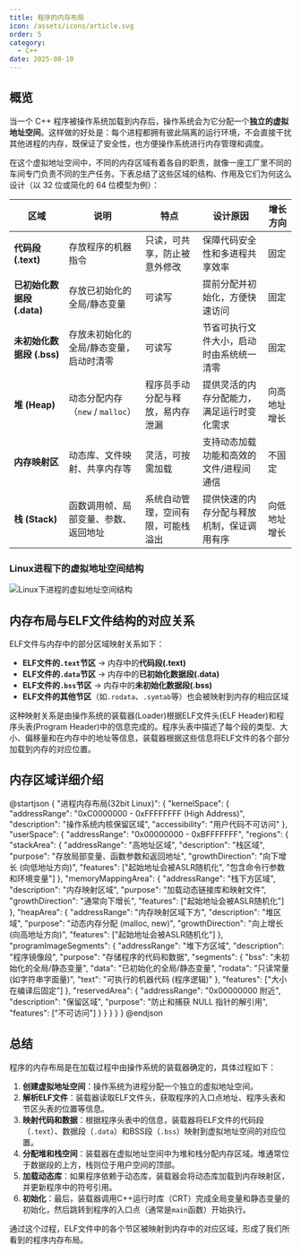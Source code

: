 ```yaml
---
title: 程序的内存布局
icon: /assets/icons/article.svg
order: 5
category:
  - C++
date: 2025-08-10
---
```


## 概览

当一个 C++ 程序被操作系统加载到内存后，操作系统会为它分配一个**独立的虚拟地址空间**。这样做的好处是：每个进程都拥有彼此隔离的运行环境，不会直接干扰其他进程的内存，既保证了安全性，也方便操作系统进行内存管理和调度。

在这个虚拟地址空间中，不同的内存区域有着各自的职责，就像一座工厂里不同的车间专门负责不同的生产任务。下表总结了这些区域的结构、作用及它们为何这么设计（以 32 位或简化的 64 位模型为例）：

| 区域                       | 说明                                    | 特点                               | 设计原因                                   | 增长方向     |
| -------------------------- | --------------------------------------- | ---------------------------------- | ------------------------------------------ | ------------ |
| **代码段 (.text)**         | 存放程序的机器指令                      | 只读，可共享，防止被意外修改       | 保障代码安全性和多进程共享效率             | 固定         |
| **已初始化数据段 (.data)** | 存放已初始化的全局/静态变量             | 可读写                             | 提前分配并初始化，方便快速访问             | 固定         |
| **未初始化数据段 (.bss)**  | 存放未初始化的全局/静态变量，启动时清零 | 可读写                             | 节省可执行文件大小，启动时由系统统一清零   | 固定         |
| **堆 (Heap)**              | 动态分配内存（`new` / `malloc`）        | 程序员手动分配与释放，易内存泄漏   | 提供灵活的内存分配能力，满足运行时变化需求 | 向高地址增长 |
| **内存映射区**             | 动态库、文件映射、共享内存等            | 灵活，可按需加载                   | 支持动态加载功能和高效的文件/进程间通信    | 不固定       |
| **栈 (Stack)**             | 函数调用帧、局部变量、参数、返回地址    | 系统自动管理，空间有限，可能栈溢出 | 提供快速的内存分配与释放机制，保证调用有序 | 向低地址增长 |

### Linux进程下的虚拟地址空间结构

![Linux下进程的虚拟地址空间结构](./resource/linux_vm.png)

## 内存布局与ELF文件结构的对应关系

ELF文件与内存中的部分区域映射关系如下：

- **ELF文件的`.text`节区** → 内存中的**代码段(.text)**
- **ELF文件的`.data`节区** → 内存中的**已初始化数据段(.data)**
- **ELF文件的`.bss`节区** → 内存中的**未初始化数据段(.bss)**
- **ELF文件的其他节区**（如`.rodata`、`.symtab`等）也会被映射到内存的相应区域

这种映射关系是由操作系统的装载器(Loader)根据ELF文件头(ELF Header)和程序头表(Program Header)中的信息完成的。程序头表中描述了每个段的类型、大小、偏移量和在内存中的地址等信息，装载器根据这些信息将ELF文件的各个部分加载到内存的对应位置。

## 内存区域详细介绍

@startjson
{
  "进程内存布局(32bit Linux)": {
    "kernelSpace": {
      "addressRange": "0xC0000000 - 0xFFFFFFFF (High Address)",
      "description": "操作系统内核保留区域",
      "accessibility": "用户代码不可访问"
    },
    "userSpace": {
      "addressRange": "0x00000000 - 0xBFFFFFFF",
      "regions": {
        "stackArea": {
          "addressRange": "高地址区域",
          "description": "栈区域",
          "purpose": "存放局部变量、函数参数和返回地址",
          "growthDirection": "向下增长 (向低地址方向)",
          "features": ["起始地址会被ASLR随机化", "包含命令行参数和环境变量"]
        },
        "memoryMappingArea": {
          "addressRange": "栈下方区域",
          "description": "内存映射区域",
          "purpose": "加载动态链接库和映射文件",
          "growthDirection": "通常向下增长",
          "features": ["起始地址会被ASLR随机化"]
        },
        "heapArea": {
          "addressRange": "内存映射区域下方",
          "description": "堆区域",
          "purpose": "动态内存分配 (malloc, new)",
          "growthDirection": "向上增长 (向高地址方向)",
          "features": ["起始地址会被ASLR随机化"]
        },
        "programImageSegments": {
          "addressRange": "堆下方区域",
          "description": "程序镜像段",
          "purpose": "存储程序的代码和数据",
          "segments": {
            "bss": "未初始化的全局/静态变量",
            "data": "已初始化的全局/静态变量",
            "rodata": "只读常量 (如字符串字面量)",
            "text": "可执行的机器代码 (程序逻辑)"
          },
          "features": ["大小在编译后固定"]
        },
        "reservedArea": {
          "addressRange": "0x00000000 附近",
          "description": "保留区域",
          "purpose": "防止和捕获 NULL 指针的解引用",
          "features": ["不可访问"]
        }
      }
    }
  }
}
@endjson

## 总结

程序的内存布局是在加载过程中由操作系统的装载器确定的，具体过程如下：

1. **创建虚拟地址空间**：操作系统为进程分配一个独立的虚拟地址空间。
2. **解析ELF文件**：装载器读取ELF文件头，获取程序的入口点地址、程序头表和节区头表的位置等信息。
3. **映射代码和数据**：根据程序头表中的信息，装载器将ELF文件的代码段（`.text`）、数据段（`.data`）和BSS段（`.bss`）映射到虚拟地址空间的对应位置。
4. **分配堆和栈空间**：装载器在虚拟地址空间中为堆和栈分配内存区域。堆通常位于数据段的上方，栈则位于用户空间的顶部。
5. **加载动态库**：如果程序依赖于动态库，装载器会将动态库加载到内存映射区，并更新程序中的符号引用。
6. **初始化**：最后，装载器调用C++运行时库（CRT）完成全局变量和静态变量的初始化，然后跳转到程序的入口点（通常是`main`函数）开始执行。

通过这个过程，ELF文件中的各个节区被映射到内存中的对应区域，形成了我们所看到的程序内存布局。
